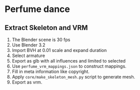 # Perfume dance


## Extract Skeleton and VRM

1. The Blender scene is 30 fps
1. Use Blender 3.2
1. Import BVH at 0.01 scale and expand duration
1. Select armature
1. Export as glb with all influences and limited to selected
1. Use `perfume_vrm_mappings.json` to construct mappings.
1. Fill in meta information like copyright.
1. Apply `core/make_skeleton_mesh.py` script to generate mesh.
1. Export as vrm.
